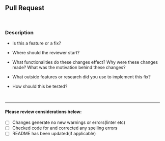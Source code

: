 ## Pull Request

<br>

### Description

* Is this a feature or a fix?

* Where should the reviewer start?

* What functionalities do these changes effect? Why were these changes made? What was the motivation behind these changes?

* What outside features or research did you use to implement this fix?

* How should this be tested?

<br>

***

#### Please review considerations below:

- [ ] Changes generate no new warnings or errors(linter etc)
- [ ] Checked code for and corrected any spelling errors
- [ ] README has been updated(if applicable)
